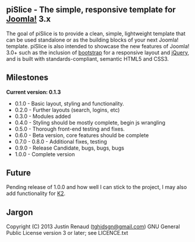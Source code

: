 piSlice - The simple, responsive template for [Joomla!] 3.x
--------------
The goal of piSlice is to provide a clean, simple, lightweight template that can be used standalone or as the building blocks of your next Joomla! template.
piSlice is also intended to showcase the new features of Joomla! 3.0+ such as the inclusion of [bootstrap] for a responsive layout and [jQuery], and is built with standards-compliant, semantic HTML5 and CSS3.

Milestones
--------------

**Current version: 0.1.3**

- 0.1.0 - Basic layout, styling and functionality.
- 0.2.0 - Further layouts (search, logins, etc)
- 0.3.0 - Modules added
- 0.4.0 - Styling should be mostly complete, begin js wrangling
- 0.5.0 - Thorough front-end testing and fixes.
- 0.6.0 - Beta version, core features should be complete
- 0.7.0 - 0.8.0 - Additional fixes, testing
- 0.9.0 - Release Candidate, bugs, bugs, bugs
- 1.0.0 - Complete version

Future
--------------

Pending release of 1.0.0 and how well I can stick to the project, I may also add functionality for [K2].

Jargon
--------------

Copyright (C) 2013 Justin Renaud (tghidsgn@gmail.com)
GNU General Public License version 3 or later; see LICENCE.txt

[Joomla!]: http://www.joomla.org
[bootstrap]: http://twitter.github.com/bootstrap/
[jQuery]: http://www.jquery.com
[K2]: http://getk2.org
